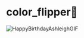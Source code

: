 # color_flipper🎨
![HappyBirthdayAshleighGIF](https://user-images.githubusercontent.com/99292913/210190068-be669d1b-e41d-458a-8642-92910e22eb17.gif)
